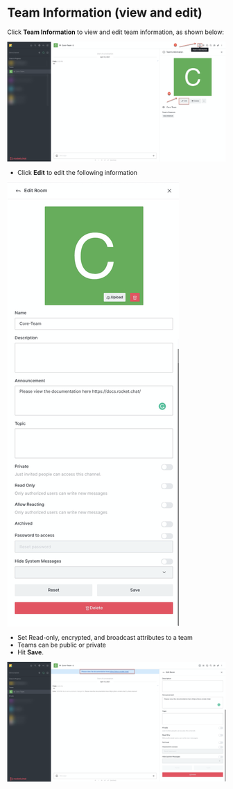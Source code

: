 # Team Information \(view and edit\)

Click **Team Information** to view and edit team information, as shown below:

![](../../../../.gitbook/assets/image%20%28347%29.png)

* Click **Edit** to edit the following information

![](../../../../.gitbook/assets/image%20%28341%29.png)

* Set Read-only, encrypted, and broadcast attributes to a team
* Teams can be public or private
* Hit **Save**. 

![](../../../../.gitbook/assets/image%20%28362%29.png)

## 

